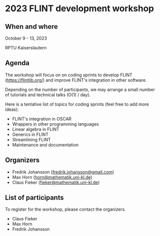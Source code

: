 # 2023 FLINT development workshop

## When and where

October 9 - 13, 2023

RPTU Kaiserslautern

## Agenda

The workshop will focus on on coding sprints to develop FLINT (https://flintlib.org/) and improve FLINT's integration in other software.

Depending on the number of participants, we may arrange a small number of tutorials and technical talks (O(1) / day).

Here is a tentative list of topics for coding sprints (feel free to add more ideas):

* FLINT's integration in OSCAR
* Wrappers in other programming languages
* Linear algebra in FLINT
* Generics in FLINT
* Streamlining FLINT
* Maintenance and documentation

## Organizers

* Fredrik Johansson (fredrik.johansson@gmail.com)
* Max Horn (horn@mathematik.uni-kl.de)
* Claus Fieker (fieker@mathematik.uni-kl.de)

## List of participants

To register for the workshop, please contact the organizers.

* Claus Fieker
* Max Horn
* Fredrik Johansson


